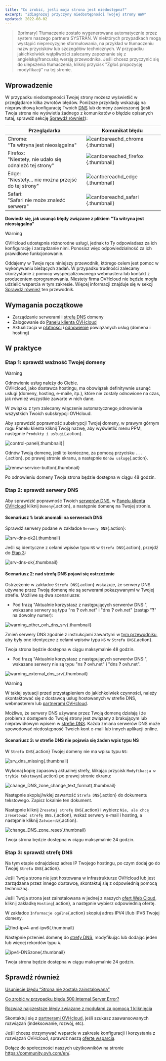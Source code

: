 ```yaml
---
title: "Co zrobić, jeśli moja strona jest niedostępna?"
excerpt: "Zdiagnozuj przyczyny niedostępności Twojej strony WWW"
updated: 2022-08-02
---
```


> [!primary]
> Tłumaczenie zostało wygenerowane automatycznie przez system naszego partnera SYSTRAN. W niektórych przypadkach mogą wystąpić nieprecyzyjne sformułowania, na przykład w tłumaczeniu nazw przycisków lub szczegółów technicznych. W przypadku jakichkolwiek wątpliwości zalecamy zapoznanie się z angielską/francuską wersją przewodnika. Jeśli chcesz przyczynić się do ulepszenia tłumaczenia, kliknij przycisk "Zgłoś propozycję modyfikacji" na tej stronie.
>

## Wprowadzenie 

W przypadku niedostępności Twojej strony możesz wyświetlić w przeglądarce kilka zwrotów błędów. Poniższe przykłady wskazują na nieprawidłową konfigurację Twoich [DNS](/pages/web_cloud/domains/dns_server_general_information#zrozumienie-pojecia-dns) lub domeny zawieszonej (jeśli Twoja strona nie wyświetla żadnego z komunikatów o błędzie opisanych tutaj, sprawdź sekcję [Sprawdź również](#go-further)):

|Przeglądarka|Komunikat błędu|
|-|---|
|Chrome:<br>"Ta witryna jest nieosiągalna"|![cantbereachd_chrome](images/cant-be-reached-chrome.png){.thumbnail}|
|Firefox:<br>"Niestety, nie udało się odnaleźć tej strony"|![cantbereached_firefox](images/cant-be-reached-firefox.png){.thumbnail}|
|Edge:<br>"Niestety… nie można przejść do tej strony"|![cantbereachd_edge](images/cant-be-reached-edge.png){.thumbnail}|
|Safari:<br>"Safari nie może znaleźć serwera"|![cantbereachd_safari](images/cant-be-reached-safari.png){.thumbnail}|

**Dowiedz się, jak usunąć błędy związane z plikiem "Ta witryna jest nieosiągalna"**

> [!warning]
>
> OVHcloud udostępnia różnorodne usługi, jednak to Ty odpowiadasz za ich konfigurację i zarządzanie nimi. Ponosisz więc odpowiedzialność za ich prawidłowe funkcjonowanie.
>
> Oddajemy w Twoje ręce niniejszy przewodnik, którego celem jest pomoc w wykonywaniu bieżących zadań. W przypadku trudności zalecamy skorzystanie z pomocy wyspecjalizowanego webmastera lub kontakt z producentem oprogramowania. Niestety firma OVHcloud nie będzie mogła udzielić wsparcia w tym zakresie. Więcej informacji znajduje się w sekcji [Sprawdź również](#go-further) ten przewodnik.
>

## Wymagania początkowe

- Zarządzanie serwerami i [strefą DNS](/pages/web_cloud/domains/dns_zone_edit#zrozumienie-pojecia-dns) domeny
- Zalogowanie do [Panelu klienta OVHcloud](https://www.ovh.com/auth/?action=gotomanager&from=https://www.ovh.pl/&ovhSubsidiary=pl)
- Aktualizacja w [płatności](/pages/account_and_service_management/managing_billing_payments_and_services/invoice_management#pay-bills) i [odnowienie](/pages/account_and_service_management/managing_billing_payments_and_services/how_to_use_automatic_renewal#renewal-management) powiązanych usług (domena i hosting)

## W praktyce

### Etap 1: sprawdź ważność Twojej domeny

> [!warning]
>
> Odnowienie usług należy do Ciebie.<br>
> OVHcloud, jako dostawca hostingu, ma obowiązek definitywnie usunąć usługi (domeny, hosting, e-maile, itp.), które nie zostały odnowione na czas, jak również wszystkie zawarte w nich dane.
>
> W związku z tym zalecamy włączenie automatycznego[ ](/pages/account_and_service_management/managing_billing_payments_and_services/how_to_use_automatic_renewal#w-praktyce) odnowienia wszystkich Twoich subskrypcji OVHcloud.
>

Aby sprawdzić poprawność subskrypcji Twojej domeny, w prawym górnym rogu Panelu klienta kliknij Twoją nazwę, aby wyświetlić menu PPM, następnie `Produkty i usługi`{.action}.

![control-panel](images/control-panel.png){.thumbnail}|

Odnów Twoją domenę, jeśli to konieczne, za pomocą przycisku `...`{.action}. po prawej stronie ekranu, a następnie `Odnów usługę`{.action}.

![renew-service-button](images/renew-service-button.png){.thumbnail}

Po odnowieniu domeny Twoja strona będzie dostępna w ciągu 48 godzin.

### Etap 2: sprawdź serwery DNS

Aby sprawdzić poprawność Twoich [serwerów DNS](/pages/web_cloud/domains/dns_server_general_information), w [Panelu klienta OVHcloud](https://www.ovh.com/auth/?action=gotomanager&from=https://www.ovh.pl/&ovhSubsidiary=pl) kliknij `Domeny`{.action}, a następnie domenę na Twojej stronie.

#### Scenariusz 1: brak anomalii na serwerach DNS

Sprawdź serwery podane w zakładce `Serwery DNS`{.action}:

![srv-dns-ok2](images/name-dns-server.png){.thumbnail}

Jeśli są identyczne z celami wpisów typu `NS` w `Strefa DNS`{.action}, przejdź do [Etap 3](#step3):

![srv-dns-ok](images/dashboard-entry-ns.png){.thumbnail}

#### Scenariusz 2: nad strefą DNS pojawi się ostrzeżenie

Ostrzeżenie w zakładce `Strefa DNS`{.action} wskazuje, że serwery DNS używane przez Twoją domenę nie są serwerami pokazywanymi w Twojej strefie. Możliwe są dwa scenariusze:

- Pod frazą "Aktualnie korzystasz z następujących serwerów DNS:", wskazane serwery są typu "ns **?** ovh.net" i "dns **?** ovh.net" (zastąp "**?**" na dowolny numer):

![warning_other_ovh_dns_srv](images/message-other-ovh-dns-servers.png){.thumbnail}

Zmień serwery DNS zgodnie z instrukcjami zawartymi w [tym przewodniku](/pages/web_cloud/domains/dns_server_general_information#zmien-serwery-dns), aby były one identyczne z celami wpisów typu `NS` w `Strefa DNS`{.action}.

Twoja strona będzie dostępna w ciągu maksymalnie 48 godzin.

- Pod frazą "Aktualnie korzystasz z następujących serwerów DNS:", wskazane serwery nie są typu "ns **?** ovh.net" i "dns **?** ovh.net".

![warning_external_dns_srv](images/message-external-dns-servers.png){.thumbnail}

> [!warning]
>
> W takiej sytuacji przed przystąpieniem do jakichkolwiek czynności, należy skontaktować się z dostawcą usług hostowanych w strefie DNS, webmasterem lub [partnerami OVHcloud](https://partner.ovhcloud.com/pl/directory/).
>
> Możliwe, że serwery DNS używane przez Twoją domenę działają i że problem z dostępem do Twojej strony jest związany z brakującym lub nieprawidłowym wpisem w [strefie DNS](/pages/web_cloud/domains/dns_zone_edit#zrozumienie-pojecia-dns). Każda zmiana serwerów DNS może spowodować niedostępność Twoich kont e-mail lub innych aplikacji online.
>

#### Scenariusz 3: w strefie DNS nie pojawia się żaden wpis typu NS

W `Strefa DNS`{.action} Twojej domeny nie ma wpisu typu `NS`:

![srv_dns_missing](images/dashboard-entry-ns-missing.png){.thumbnail}

Wykonaj kopię zapasową aktualnej strefy, klikając przycisk `Modyfikacja w trybie tekstowym`{.action} po prawej stronie ekranu:

![change_DNS_zone_change_text_format](images/change-in-text-format.png){.thumbnail}

Następnie skopiuj/wklej zawartość `Strefa DNS`{.action} do dokumentu tekstowego. Zapisz lokalnie ten dokument.

Następnie kliknij `Zresetuj strefę DNS`{.action} i wybierz `Nie, ale chcę zresetować strefę DNS.`{.action}, wskaż serwery e-mail i hosting, a następnie kliknij `Zatwierdź`{.action}.

![change_DNS_zone_reset](images/reset-my-dns-zone.png){.thumbnail}

Twoja strona będzie dostępna w ciągu maksymalnie 24 godzin.

### Etap 3: sprawdź strefę DNS <a name="step3"></a>

Na tym etapie odnajdziesz adres IP Twojego hostingu, po czym dodaj go do Twojej `Strefa DNS`{.action}.

Jeśli Twoja strona nie jest hostowana w infrastrukturze OVHcloud lub jest zarządzana przez innego dostawcę, skontaktuj się z odpowiednią pomocą techniczną.

Jeśli Twoja strona jest zainstalowana w jednej z naszych [ofert Web Cloud](https://www.ovhcloud.com/pl/web-hosting/), kliknij zakładkę `Hosting`{.action}, a następnie wybierz odpowiednią ofertę.

W zakładce `Informacje ogólne`{.action} skopiuj adres IPV4 i/lub IPV6 Twojej domeny.

![find-ipv4-and-ipv6](images/find-ipv4-and-ipv6.png){.thumbnail}

Następnie przenieś domenę do [strefy DNS](/pages/web_cloud/domains/dns_zone_edit#modyfikacja-strefy-dns-domeny), modyfikując lub dodając jeden lub więcej rekordów typu `A`.

![ipv4-DNSzone](images/dashboard-entry-a.png){.thumbnail}

Twoja strona będzie dostępna w ciągu maksymalnie 24 godzin.

## Sprawdź również <a name="go-further"></a>

[Usunięcie błędu “Strona nie została zainstalowana”](/pages/web_cloud/web_hosting/multisites_website_not_installed)

[Co zrobić w przypadku błędu 500 Internal Server Error?](/pages/web_cloud/web_hosting/diagnostic_fix_500_internal_server_error)

[Rozwiąż najczęstsze błędy związane z modułami za pomocą 1 kliknięcia](/pages/web_cloud/web_hosting/diagnostic_errors_module1clic)

Skontaktuj się z [partnerami OVHcloud](https://partner.ovhcloud.com/pl/directory/), jeśli szukasz zaawansowanych rozwiązań (indeksowanie, rozwój, etc).

Jeśli chcesz otrzymywać wsparcie w zakresie konfiguracji i korzystania z rozwiązań OVHcloud, sprawdź naszą [ofertę wsparcia](/links/support).

Dołącz do społeczności naszych użytkowników na stronie <https://community.ovh.com/en/>.